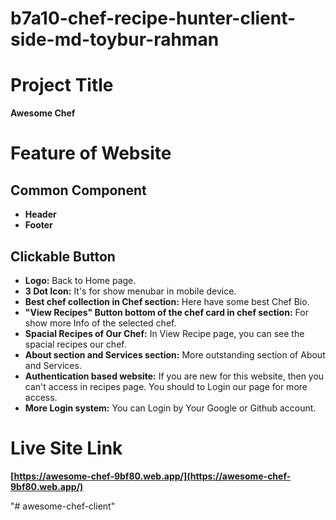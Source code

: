 # b7a10-chef-recipe-hunter-client-side-md-toybur-rahman

# Project Title
**Awesome Chef**

# Feature of Website

## Common Component

- **Header**
- **Footer**

## Clickable Button

- **Logo:** Back to Home page.
- **3 Dot Icon:** It's for show menubar in mobile device.
- **Best chef collection in Chef section:** Here have some best Chef Bio.
- **"View Recipes" Button bottom of the chef card in chef section:** For show more Info of the selected chef.
- **Spacial Recipes of Our Chef:** In View Recipe page, you can see the spacial recipes our chef.
- **About section and  Services section:** More outstanding section of About and Services.
- **Authentication based website:** If you are new for this website, then you can't access in recipes page. You should to Login our page for more access.
- **More Login system:** You can Login by Your Google or Github account.


# Live Site Link

**[https://awesome-chef-9bf80.web.app/](https://awesome-chef-9bf80.web.app/)**



"# awesome-chef-client" 
